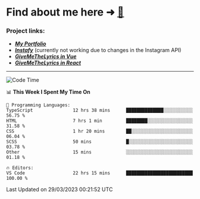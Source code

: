 # Find about me here ➜ [🧑](https://pauabella.dev)

### Project links:
- ***[My Portfolio](https://pauabella.dev)***
- ***[Instafy](https://instafy.me)*** (currently not working due to changes in the Instagram API)
- ***[GiveMeTheLyrics in Vue](https://lyrics.pauabella.dev)***
- ***[GiveMeTheLyrics in React](https://pauabella.dev/GiveMeTheLyrics)***

---
<!--START_SECTION:waka-->
![Code Time](http://img.shields.io/badge/Code%20Time-2%2C040%20hrs%2045%20mins-blue)

📊 **This Week I Spent My Time On** 

```text
💬 Programming Languages: 
TypeScript               12 hrs 38 mins      ██████████████░░░░░░░░░░░   56.75 % 
HTML                     7 hrs 1 min         ████████░░░░░░░░░░░░░░░░░   31.58 % 
CSS                      1 hr 20 mins        ██░░░░░░░░░░░░░░░░░░░░░░░   06.04 % 
SCSS                     50 mins             █░░░░░░░░░░░░░░░░░░░░░░░░   03.78 % 
Other                    15 mins             ░░░░░░░░░░░░░░░░░░░░░░░░░   01.18 % 

🔥 Editors: 
VS Code                  22 hrs 15 mins      █████████████████████████   100.00 % 
```


 Last Updated on 29/03/2023 00:21:52 UTC
<!--END_SECTION:waka-->

